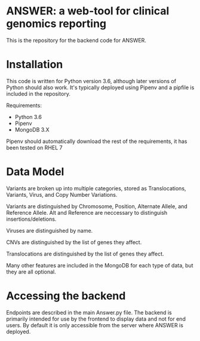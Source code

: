 # ANSWER: a web-tool for clinical genomics reporting
This is the repository for the backend code for ANSWER.

# Installation
This code is written for Python version 3.6, although later versions of Python should also work. It's typically deployed
using Pipenv and a pipfile is included in the repository.

Requirements:
* Python 3.6
* Pipenv
* MongoDB 3.X

Pipenv should automatically download the rest of the requirements, it has been tested on RHEL 7

# Data Model
Variants are broken up into multiple categories, stored as Translocations, Variants, Virus, and Copy Number Variations. 

Variants are distinguished by Chromosome, Position, Alternate Allele, and Reference Allele. Alt and Reference are 
neccessary to distinguish insertions/deletions.

Viruses are distinguished by name.

CNVs are distinguished by the list of genes they affect.

Translocations are distinguished by the list of genes they affect.

Many other features are included in the MongoDB for each type of data, but they are all optional.

# Accessing the backend
Endpoints are described in the main Answer.py file. The backend is primarily intended for use by the frontend to display
data and not for end users. By default it is only accessible from the server where ANSWER is deployed.
